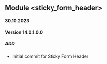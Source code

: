 ## Module <sticky_form_header>
#### 30.10.2023
#### Version 14.0.1.0.0
##### ADD
- Initial commit for Sticky Form Header
